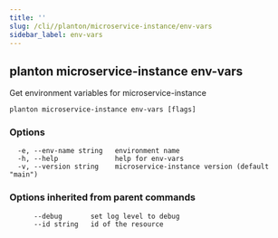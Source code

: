 ```yaml
---
title: ''
slug: /cli//planton/microservice-instance/env-vars
sidebar_label: env-vars
---
```

## planton microservice-instance env-vars

Get environment variables for microservice-instance

```
planton microservice-instance env-vars [flags]
```

### Options

```
  -e, --env-name string   environment name
  -h, --help              help for env-vars
  -v, --version string    microservice-instance version (default "main")
```

### Options inherited from parent commands

```
      --debug       set log level to debug
      --id string   id of the resource
```

